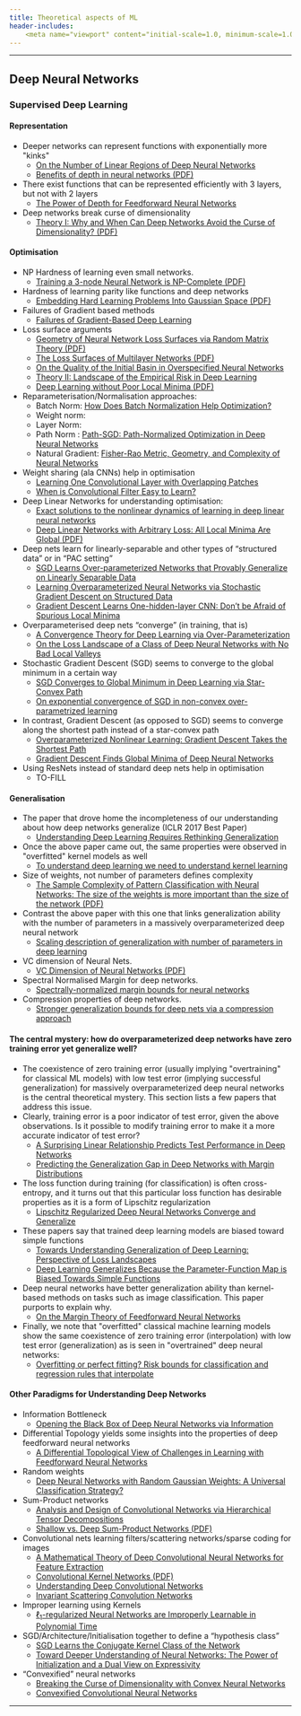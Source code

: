 ```yaml
---
title: Theoretical aspects of ML
header-includes:
    <meta name="viewport" content="initial-scale=1.0, minimum-scale=1.0, maximum-scale=1.0, user-scalable=no" />
---
```



- - - -
## Deep Neural Networks

### Supervised Deep Learning
#### Representation
* Deeper networks can represent functions with exponentially more "kinks" 
  - [On the Number of Linear Regions of Deep Neural Networks](https://arxiv.org/abs/1402.1869)
  - [Benefits of depth in neural networks (PDF)](http://proceedings.mlr.press/v49/telgarsky16.pdf)
* There exist functions that can be represented efficiently with 3 layers, but not with 2 layers 
  - [The Power of Depth for Feedforward Neural Networks](https://arxiv.org/abs/1512.03965)
* Deep networks break curse of dimensionality 
  - [Theory I: Why and When Can Deep Networks Avoid the Curse of Dimensionality? (PDF)](https://cbmm.mit.edu/sites/default/files/publications/CBMM-Memo-058-v6.pdf)

#### Optimisation 
* NP Hardness of learning even small networks.
  - [Training a 3-node Neural Network is NP-Complete (PDF)](https://papers.nips.cc/paper/125-training-a-3-node-neural-network-is-np-complete.pdf)
* Hardness of learning parity like functions and deep networks
  - [Embedding Hard Learning Problems Into Gaussian Space (PDF)](https://core.ac.uk/download/pdf/62919210.pdf)
* Failures of Gradient based methods
  - [Failures of Gradient-Based Deep Learning](https://arxiv.org/abs/1703.07950.abs)
* Loss surface arguments
  - [Geometry of Neural Network Loss Surfaces via Random Matrix Theory (PDF)](http://proceedings.mlr.press/v70/pennington17a/pennington17a.pdf)
  - [The Loss Surfaces of Multilayer Networks (PDF)](http://proceedings.mlr.press/v38/choromanska15.pdf)
  - [On the Quality of the Initial Basin in Overspecified Neural Networks](https://arxiv.org/abs/1511.04210)
  - [Theory II: Landscape of the Empirical Risk in Deep Learning](https://arxiv.org/abs/1703.09833abs)
  - [Deep Learning without Poor Local Minima (PDF)](http://papers.nips.cc/paper/6112-deep-learning-without-poor-local-minima.pdf)
* Reparameterisation/Normalisation approaches:
  - Batch Norm: [How Does Batch Normalization Help Optimization?](https://arxiv.org/abs/1805.11604)
  - Weight norm: 
  - Layer Norm: 
  - Path Norm : [Path-SGD: Path-Normalized Optimization in Deep Neural Networks](https://arxiv.org/abs/1506.02617)
  - Natural Gradient: [Fisher-Rao Metric, Geometry, and Complexity of Neural Networks](https://arxiv.org/abs/1711.01530)
* Weight sharing (ala CNNs) help in optimisation
  - [Learning One Convolutional Layer with Overlapping Patches](https://arxiv.org/abs/1802.02547)
  - [When is Convolutional Filter Easy to Learn?](https://arxiv.org/abs/1709.06129)
* Deep Linear Networks for understanding optimisation:
  - [Exact solutions to the nonlinear dynamics of learning in deep linear neural networks](https://arxiv.org/abs/1312.6120)
  - [Deep Linear Networks with Arbitrary Loss: All Local Minima Are Global (PDF)](http://proceedings.mlr.press/v80/laurent18a/laurent18a.pdf)
* Deep nets learn for linearly-separable and other types of “structured data” or in “PAC setting”
  - [SGD Learns Over-parameterized Networks that Provably Generalize on Linearly Separable Data](https://arxiv.org/abs/1710.10174)
  - [Learning Overparameterized Neural Networks via Stochastic Gradient Descent on Structured Data](https://arxiv.org/abs/1808.01204)
  - [Gradient Descent Learns One-hidden-layer CNN: Don’t be Afraid of Spurious Local Minima](https://arxiv.org/abs/1712.00779)
* Overparameterised deep nets “converge” (in training, that is)
  - [A Convergence Theory for Deep Learning via Over-Parameterization](https://arxiv.org/abs/1811.03962)
  - [On the Loss Landscape of a Class of Deep Neural Networks with No Bad Local Valleys](https://arxiv.org/abs/1809.10749)
* Stochastic Gradient Descent (SGD) seems to converge to the global minimum in a certain way
  - [SGD Converges to Global Minimum in Deep Learning via Star-Convex Path](https://arxiv.org/abs/1901.00451)
  - [On exponential convergence of SGD in non-convex over-parametrized learning](https://arxiv.org/abs/1811.02564)
* In contrast, Gradient Descent (as opposed to SGD) seems to converge along the shortest path instead of a star-convex path
  - [Overparameterized Nonlinear Learning: Gradient Descent Takes the Shortest Path](https://arxiv.org/abs/1812.10004)
  - [Gradient Descent Finds Global Minima of Deep Neural Networks](https://arxiv.org/abs/1811.03804)
* Using ResNets instead of standard deep nets help in optimisation
  - TO-FILL
  
#### Generalisation
* The paper that drove home the incompleteness of our understanding about how deep networks generalize (ICLR 2017 Best Paper)
  - [Understanding Deep Learning Requires Rethinking Generalization](https://arxiv.org/abs/1611.03530)
* Once the above paper came out, the same properties were observed in "overfitted" kernel models as well
  - [To understand deep learning we need to understand kernel learning](https://arxiv.org/abs/1802.01396)
* Size of weights, not number of parameters defines complexity
  - [The Sample Complexity of Pattern Classification with Neural Networks: The size of the weights is more important than the size of the network (PDF)](http://www.yaroslavvb.com/papers/bartlett-sample.pdf)
* Contrast the above paper with this one that links generalization ability with the number of parameters in a massively overparameterized deep neural network
  - [Scaling description of generalization with number of parameters in deep learning](https://arxiv.org/abs/1901.01608)
* VC dimension of Neural Nets.
  - [VC Dimension of Neural Networks (PDF)](http://mathsci.kaist.ac.kr/~nipl/mas557/VCD_ANN_3.pdf)
* Spectral Normalised Margin for deep networks.
  - [Spectrally-normalized margin bounds for neural networks](https://arxiv.org/abs/1706.08498)
* Compression properties of deep networks.
  - [Stronger generalization bounds for deep nets via a compression approach](https://arxiv.org/abs/1802.05296)
  
#### The central mystery: how do overparameterized deep networks have zero training error yet generalize well?
* The coexistence of zero training error (usually implying "overtraining" for classical ML models) with low test error (implying successful generalization) for massively overparameterized deep neural networks is the central theoretical mystery.  This section lists a few papers that address this issue.
* Clearly, training error is a poor indicator of test error, given the above observations.  Is it possible to modify training error to make it a more accurate indicator of test error?
  - [A Surprising Linear Relationship Predicts Test Performance in Deep Networks](https://arxiv.org/abs/1807.09659)
  - [Predicting the Generalization Gap in Deep Networks with Margin Distributions](https://arxiv.org/abs/1810.00113)
* The loss function during training (for classification) is often cross-entropy, and it turns out that this particular loss function has desirable properties as it is a form of Lipschitz regularization
  - [Lipschitz Regularized Deep Neural Networks Converge and Generalize](https://arxiv.org/abs/1808.09540)
* These papers say that trained deep learning models are biased toward simple functions
  - [Towards Understanding Generalization of Deep Learning: Perspective of Loss Landscapes](https://arxiv.org/abs/1706.10239)
  - [Deep Learning Generalizes Because the Parameter-Function Map is Biased Towards Simple Functions](https://arxiv.org/abs/1805.08522)
* Deep neural networks have better generalization ability than kernel-based methods on tasks such as image classification.  This paper purports to explain why.
  - [On the Margin Theory of Feedforward Neural Networks](https://arxiv.org/abs/1810.05369)
* Finally, we note that "overfitted" classical machine learning models show the same coexistence of zero training error (interpolation) with low test error (generalization) as is seen in "overtrained" deep neural networks:
  - [Overfitting or perfect fitting? Risk bounds for classification and regression rules that interpolate](https://arxiv.org/abs/1806.05161)
    
#### Other Paradigms for Understanding Deep Networks
* Information Bottleneck
  - [Opening the Black Box of Deep Neural Networks via Information](https://arxiv.org/abs/1703.00810)
* Differential Topology yields some insights into the properties of deep feedforward neural networks
  - [A Differential Topological View of Challenges in Learning with Feedforward Neural Networks](https://arxiv.org/abs/1811.10304)
* Random weights
  - [Deep Neural Networks with Random Gaussian Weights: A Universal Classification Strategy?](https://arxiv.org/abs/1504.08291)
* Sum-Product networks
  - [Analysis and Design of Convolutional Networks via Hierarchical Tensor Decompositions](https://arxiv.org/abs/1705.02302)
  - [Shallow vs. Deep Sum-Product Networks (PDF)](https://papers.nips.cc/paper/4350-shallow-vs-deep-sum-product-networks.pdf)
* Convolutional nets learning filters/scattering networks/sparse coding for images
  - [A Mathematical Theory of Deep Convolutional Neural Networks for Feature Extraction](https://arxiv.org/abs/1512.06293)
  - [Convolutional Kernel Networks (PDF)](https://papers.nips.cc/paper/5348-convolutional-kernel-networks.pdf)
  - [Understanding Deep Convolutional Networks](https://arxiv.org/abs/1601.04920)
  - [Invariant Scattering Convolution Networks](https://arxiv.org/abs/1203.1513)
* Improper learning using Kernels
  - [$\ell_1$-regularized Neural Networks are Improperly Learnable in Polynomial Time](https://arxiv.org/abs/1510.03528)
* SGD/Architecture/Initialisation together to define a “hypothesis class”
  - [SGD Learns the Conjugate Kernel Class of the Network](https://arxiv.org/abs/1702.08503)
  - [Toward Deeper Understanding of Neural Networks: The Power of Initialization and a Dual View on Expressivity](https://arxiv.org/abs/1602.05897)
* “Convexified” neural networks
  - [Breaking the Curse of Dimensionality with Convex Neural Networks](http://jmlr.org/papers/volume18/14-546/14-546.pdf)
  - [Convexified Convolutional Neural Networks](https://arxiv.org/abs/1609.01000)


- - - -
